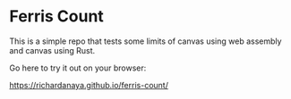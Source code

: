# Ferris Count

This is a simple repo that tests some limits of canvas using web assembly and canvas using Rust.

Go here to try it out on your browser:

https://richardanaya.github.io/ferris-count/
